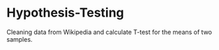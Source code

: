 # Hypothesis-Testing
Cleaning data from Wikipedia and calculate T-test for the means of two samples.

